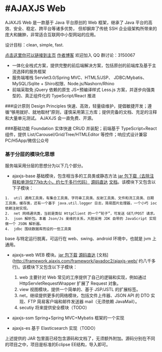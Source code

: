 #AJAXJS Web
=================================== 
AJAXJS Web 是一款基于 Java 平台原创的 Web 框架，继承了 Java 平台的高效、安全、稳定、跨平台等诸多优势， 但却摒弃了传统 SSH 企业级架构所带来的庞大和臃肿，非常适合互联网中小型网站的应用。

设计目标：clean, simple, fast.

[点击这里你可以链接到主页](http://framework.ajaxjs.com/framework/)
[作者博客](http://blog.csdn.net/zhangxin09/) 欢迎加入 QQ 群讨论：3150067

- 一体化全栈式方案，提供完整的前后端解决方案，包括原创的前端库及基于主流选择的服务框架
- 服务端堆栈 Servlet3.0/Spring MVC、HTML5/JSP、 JDBC/Mybatis、MySQL/Sqlite + Shiro权限、Node.js/Nashorn/Rhino
- 前端采取免 jQuery 依赖的原生 JS+预编译样式 Less.js 方案，并逐步向强类型的、真正组件化的 TypeScript/React 推进

###设计原则 Design Principles
快速、高效，轻量级维护，提倡敏捷开发；遵循“够用就好、就地取材”原则，谨慎采用第三方库；提供完备的文档、充足的注释和大量单元测试。 AJAXJS 会一直免费、开源。

###基础功能 Foundation
实体快速 CRUD 并装配；前端基于 TypeScript+React 组件，提供 List/Carousel/Grid/Tree/HTMLEditor 等控件；响应式设计兼容 PC/H5App/微信公众号

### 基于分层的模块化思想

服务端采用分层的思想分为以下几个部分。

 *   ajaxjs-base 基础模块，包含相当多的工具类或静态方法 [jar 包下载（去除注释和单测仅77kb大小，约七千多行代码）](http://git.oschina.net/sp42/ajaxjs/raw/master/java-project/ajaxjs-ssm/WebContent/WEB-INF/lib/ajaxjs-base-1.0.0.jar) [源码直达](http://git.oschina.net/sp42/ajaxjs/tree/master/java-project/ajaxjs-base/src?dir=1&amp;filepath=java-project%2Fajaxjs-base%2Fsrc) [文档](http://framework.ajaxjs.com/framework/javadoc2/ajaxjs-base/)。该模块下又包含以下子模块：
    
    1.  util 通用工具类，有集合工具类、字符串工具类、反射工具类、文件和流工具类、日期工具类，缓存类，还有一个基于 java.util.logger 日志，简易图片处理器，一个小巧 ioc 依赖注射实现。
    2.  net 网络通讯类，当前是类似 HttpClient 的一个“轮子”，可发送 GET/POST 请求。
    3.  json 解析包。本着 Json/Js 亲缘的关系，大胆采用 JDK 自带的 JavaScript 实现做一个 JSON 解析器。
    4.  jdbc 围绕数据库而设的一些工具类

base 与特定运行脱离，可运行在 web、swing、android 环境中，也就是 jvm 上通用。

*   ajaxjs-web WEB 模块。[jar 包下载](http://git.oschina.net/sp42/ajaxjs/raw/master/java-project/ajaxjs-ssm/WebContent/WEB-INF/lib/ajaxjs-web-1.0.0.jar) [源码直达](http://git.oschina.net/sp42/ajaxjs/tree/master/java-project/ajaxjs-web/src?dir=1&amp;filepath=java-project%2Fajaxjs-web%2Fsrc&amp;oid=a3430ec9e7d4eac0ba248236ecffd93c41fd7f61&amp;sha=74eae52bc99f431fa9700ffaad382a480266022b) [文档](http://framework.ajaxjs.com/framework/javadoc2/ajaxjs-web/ 约八千多行)。该模块下又包含以下子模块：
   
    1.  web 主要针对 Web 常见的工序提供了自己的逻辑和实现，例如通过 HttpServletRequestWrapper 扩展了 Request 对象。
    2.  view 视图模块，提供一个简单的、基于 JSP/JSTL 的扩展标签。
    3.  net，继续提供更多的网络模块，包括文件上传器、JSON API 的 DTO 实现、FTP 简易客户端和邮件发送器 mail（无须依赖 JavaMail）。
    4.  secutiy 将来提供安全模块（TODO）

*   ajaxjs-ssm Spring+Spring MVC+Mybatis 框架的一个实现
*   ajaxjs-es 基于 Elasticsearch 实现（TODO）

上述提供的 JAR 包里面已经包含源码和文档了，无须额外附加。源码分别在不同的项目之中，项目是标准的Eclipse EE结构，导入即可。